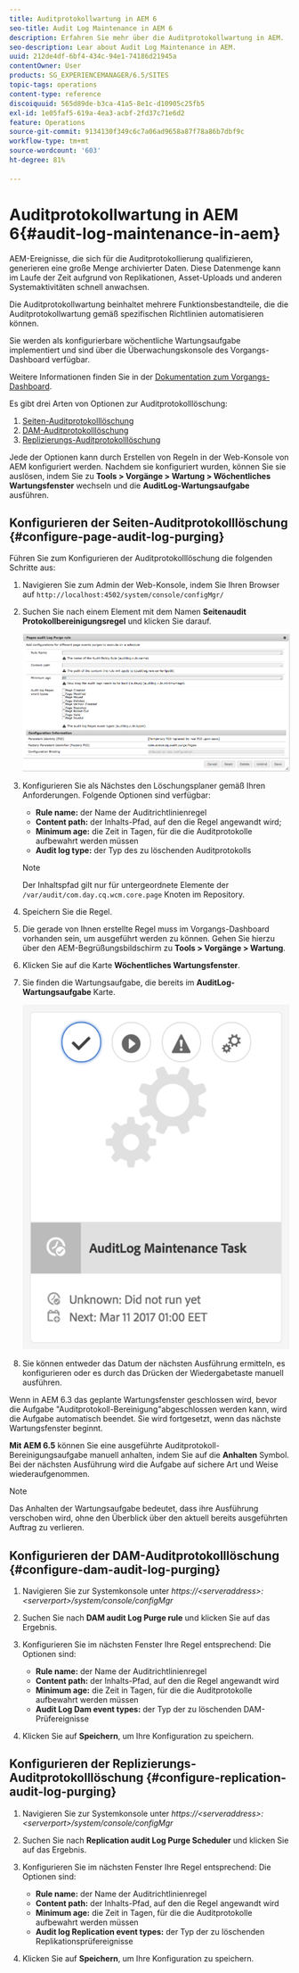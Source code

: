 ```yaml
---
title: Auditprotokollwartung in AEM 6
seo-title: Audit Log Maintenance in AEM 6
description: Erfahren Sie mehr über die Auditprotokollwartung in AEM.
seo-description: Lear about Audit Log Maintenance in AEM.
uuid: 212de4df-6bf4-434c-94e1-74186d21945a
contentOwner: User
products: SG_EXPERIENCEMANAGER/6.5/SITES
topic-tags: operations
content-type: reference
discoiquuid: 565d89de-b3ca-41a5-8e1c-d10905c25fb5
exl-id: 1e05faf5-619a-4ea3-acbf-2fd37c71e6d2
feature: Operations
source-git-commit: 9134130f349c6c7a06ad9658a87f78a86b7dbf9c
workflow-type: tm+mt
source-wordcount: '603'
ht-degree: 81%

---
```


# Auditprotokollwartung in AEM 6{#audit-log-maintenance-in-aem}

AEM-Ereignisse, die sich für die Auditprotokollierung qualifizieren, generieren eine große Menge archivierter Daten. Diese Datenmenge kann im Laufe der Zeit aufgrund von Replikationen, Asset-Uploads und anderen Systemaktivitäten schnell anwachsen.

Die Auditprotokollwartung beinhaltet mehrere Funktionsbestandteile, die die Auditprotokollwartung gemäß spezifischen Richtlinien automatisieren können.

Sie werden als konfigurierbare wöchentliche Wartungsaufgabe implementiert und sind über die Überwachungskonsole des Vorgangs-Dashboard verfügbar.

Weitere Informationen finden Sie in der [Dokumentation zum Vorgangs-Dashboard](/help/sites-administering/operations-dashboard.md).

Es gibt drei Arten von Optionen zur Auditprotokolllöschung:

1. [Seiten-Auditprotokolllöschung](/help/sites-administering/operations-audit-log.md#configure-page-audit-log-purging)
1. [DAM-Auditprotokolllöschung](/help/sites-administering/operations-audit-log.md#configure-dam-audit-log-purging)
1. [Replizierungs-Auditprotokolllöschung](/help/sites-administering/operations-audit-log.md#configure-replication-audit-log-purging)

Jede der Optionen kann durch Erstellen von Regeln in der Web-Konsole von AEM konfiguriert werden. Nachdem sie konfiguriert wurden, können Sie sie auslösen, indem Sie zu **Tools > Vorgänge > Wartung > Wöchentliches Wartungsfenster** wechseln und die **AuditLog-Wartungsaufgabe** ausführen.

## Konfigurieren der Seiten-Auditprotokolllöschung {#configure-page-audit-log-purging}

Führen Sie zum Konfigurieren der Auditprotokolllöschung die folgenden Schritte aus:

1. Navigieren Sie zum Admin der Web-Konsole, indem Sie Ihren Browser auf `http://localhost:4502/system/console/configMgr/`

1. Suchen Sie nach einem Element mit dem Namen **Seitenaudit Protokollbereinigungsregel** und klicken Sie darauf.

   ![chlimage_1-365](assets/chlimage_1-365.png)

1. Konfigurieren Sie als Nächstes den Löschungsplaner gemäß Ihren Anforderungen. Folgende Optionen sind verfügbar:

   * **Rule name:** der Name der Auditrichtlinienregel
   * **Content path:** der Inhalts-Pfad, auf den die Regel angewandt wird;
   * **Minimum age:** die Zeit in Tagen, für die die Auditprotokolle aufbewahrt werden müssen
   * **Audit log type:** der Typ des zu löschenden Auditprotokolls

   >[!NOTE]
   >
   >Der Inhaltspfad gilt nur für untergeordnete Elemente der `/var/audit/com.day.cq.wcm.core.page` Knoten im Repository.

1. Speichern Sie die Regel.
1. Die gerade von Ihnen erstellte Regel muss im Vorgangs-Dashboard vorhanden sein, um ausgeführt werden zu können. Gehen Sie hierzu über den AEM-Begrüßungsbildschirm zu **Tools > Vorgänge > Wartung**.

1. Klicken Sie auf die Karte **Wöchentliches Wartungsfenster**.

1. Sie finden die Wartungsaufgabe, die bereits im **AuditLog-Wartungsaufgabe** Karte.

   ![chlimage_1-366](assets/chlimage_1-366.png)

1. Sie können entweder das Datum der nächsten Ausführung ermitteln, es konfigurieren oder es durch das Drücken der Wiedergabetaste manuell ausführen.

Wenn in AEM 6.3 das geplante Wartungsfenster geschlossen wird, bevor die Aufgabe &quot;Auditprotokoll-Bereinigung&quot;abgeschlossen werden kann, wird die Aufgabe automatisch beendet. Sie wird fortgesetzt, wenn das nächste Wartungsfenster beginnt.

**Mit AEM 6.5** können Sie eine ausgeführte Auditprotokoll-Bereinigungsaufgabe manuell anhalten, indem Sie auf die **Anhalten** Symbol. Bei der nächsten Ausführung wird die Aufgabe auf sichere Art und Weise wiederaufgenommen.

>[!NOTE]
>
>Das Anhalten der Wartungsaufgabe bedeutet, dass ihre Ausführung verschoben wird, ohne den Überblick über den aktuell bereits ausgeführten Auftrag zu verlieren.

## Konfigurieren der DAM-Auditprotokolllöschung {#configure-dam-audit-log-purging}

1. Navigieren Sie zur Systemkonsole unter *https://&lt;serveraddress>:&lt;serverport>/system/console/configMgr*
1. Suchen Sie nach **DAM audit Log Purge rule** und klicken Sie auf das Ergebnis.
1. Konfigurieren Sie im nächsten Fenster Ihre Regel entsprechend: Die Optionen sind:

   * **Rule name:** der Name der Auditrichtlinienregel
   * **Content path:** der Inhalts-Pfad, auf den die Regel angewandt wird
   * **Minimum age:** die Zeit in Tagen, für die die Auditprotokolle aufbewahrt werden müssen
   * **Audit Log Dam event types:** der Typ der zu löschenden DAM-Prüfereignisse

1. Klicken Sie auf **Speichern**, um Ihre Konfiguration zu speichern.

## Konfigurieren der Replizierungs-Auditprotokolllöschung  {#configure-replication-audit-log-purging}

1. Navigieren Sie zur Systemkonsole unter *https://&lt;serveraddress>:&lt;serverport>/system/console/configMgr*
1. Suchen Sie nach **Replication audit Log Purge Scheduler** und klicken Sie auf das Ergebnis.
1. Konfigurieren Sie im nächsten Fenster Ihre Regel entsprechend: Die Optionen sind:

   * **Rule name:** der Name der Auditrichtlinienregel
   * **Content path:** der Inhalts-Pfad, auf den die Regel angewandt wird
   * **Minimum age:** die Zeit in Tagen, für die die Auditprotokolle aufbewahrt werden müssen
   * **Audit log Replication event types:** der Typ der zu löschenden Replikationsprüfereignisse

1. Klicken Sie auf **Speichern**, um Ihre Konfiguration zu speichern.
